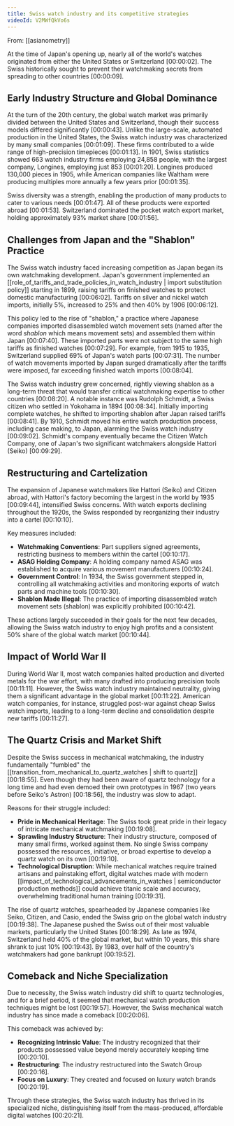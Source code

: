 ```yaml
---
title: Swiss watch industry and its competitive strategies
videoId: V2MWfQkVo6s
---
```


From: [[asianometry]] <br/> 

At the time of Japan's opening up, nearly all of the world's watches originated from either the United States or Switzerland <a class="yt-timestamp" data-t="00:00:02">[00:00:02]</a>. The Swiss historically sought to prevent their watchmaking secrets from spreading to other countries <a class="yt-timestamp" data-t="00:00:09">[00:00:09]</a>.

## Early Industry Structure and Global Dominance

At the turn of the 20th century, the global watch market was primarily divided between the United States and Switzerland, though their success models differed significantly <a class="yt-timestamp" data-t="00:00:43">[00:00:43]</a>. Unlike the large-scale, automated production in the United States, the Swiss watch industry was characterized by many small companies <a class="yt-timestamp" data-t="00:01:09">[00:01:09]</a>. These firms contributed to a wide range of high-precision timepieces <a class="yt-timestamp" data-t="00:01:13">[00:01:13]</a>. In 1901, Swiss statistics showed 663 watch industry firms employing 24,858 people, with the largest company, Longines, employing just 853 <a class="yt-timestamp" data-t="00:01:20">[00:01:20]</a>. Longines produced 130,000 pieces in 1905, while American companies like Waltham were producing multiples more annually a few years prior <a class="yt-timestamp" data-t="00:01:35">[00:01:35]</a>.

Swiss diversity was a strength, enabling the production of many products to cater to various needs <a class="yt-timestamp" data-t="00:01:47">[00:01:47]</a>. All of these products were exported abroad <a class="yt-timestamp" data-t="00:01:53">[00:01:53]</a>. Switzerland dominated the pocket watch export market, holding approximately 93% market share <a class="yt-timestamp" data-t="00:01:56">[00:01:56]</a>.

## Challenges from Japan and the "Shablon" Practice

The Swiss watch industry faced increasing competition as Japan began its own watchmaking development. Japan's government implemented an [[role_of_tariffs_and_trade_policies_in_watch_industry | import substitution policy]] starting in 1899, raising tariffs on finished watches to protect domestic manufacturing <a class="yt-timestamp" data-t="00:06:02">[00:06:02]</a>. Tariffs on silver and nickel watch imports, initially 5%, increased to 25% and then 40% by 1906 <a class="yt-timestamp" data-t="00:06:12">[00:06:12]</a>.

This policy led to the rise of "shablon," a practice where Japanese companies imported disassembled watch movement sets (named after the word *shablon* which means movement sets) and assembled them within Japan <a class="yt-timestamp" data-t="00:07:40">[00:07:40]</a>. These imported parts were not subject to the same high tariffs as finished watches <a class="yt-timestamp" data-t="00:07:29">[00:07:29]</a>. For example, from 1915 to 1935, Switzerland supplied 69% of Japan's watch parts <a class="yt-timestamp" data-t="00:07:31">[00:07:31]</a>. The number of watch movements imported by Japan surged dramatically after the tariffs were imposed, far exceeding finished watch imports <a class="yt-timestamp" data-t="00:08:04">[00:08:04]</a>.

The Swiss watch industry grew concerned, rightly viewing shablon as a long-term threat that would transfer critical watchmaking expertise to other countries <a class="yt-timestamp" data-t="00:08:20">[00:08:20]</a>. A notable instance was Rudolph Schmidt, a Swiss citizen who settled in Yokohama in 1894 <a class="yt-timestamp" data-t="00:08:34">[00:08:34]</a>. Initially importing complete watches, he shifted to importing shablon after Japan raised tariffs <a class="yt-timestamp" data-t="00:08:41">[00:08:41]</a>. By 1910, Schmidt moved his entire watch production process, including case making, to Japan, alarming the Swiss watch industry <a class="yt-timestamp" data-t="00:09:02">[00:09:02]</a>. Schmidt's company eventually became the Citizen Watch Company, one of Japan's two significant watchmakers alongside Hattori (Seiko) <a class="yt-timestamp" data-t="00:09:29">[00:09:29]</a>.

## Restructuring and Cartelization

The expansion of Japanese watchmakers like Hattori (Seiko) and Citizen abroad, with Hattori's factory becoming the largest in the world by 1935 <a class="yt-timestamp" data-t="00:09:44">[00:09:44]</a>, intensified Swiss concerns. With watch exports declining throughout the 1920s, the Swiss responded by reorganizing their industry into a cartel <a class="yt-timestamp" data-t="00:10:10">[00:10:10]</a>.

Key measures included:
*   **Watchmaking Conventions**: Part suppliers signed agreements, restricting business to members within the cartel <a class="yt-timestamp" data-t="00:10:17">[00:10:17]</a>.
*   **ASAG Holding Company**: A holding company named ASAG was established to acquire various movement manufacturers <a class="yt-timestamp" data-t="00:10:24">[00:10:24]</a>.
*   **Government Control**: In 1934, the Swiss government stepped in, controlling all watchmaking activities and monitoring exports of watch parts and machine tools <a class="yt-timestamp" data-t="00:10:30">[00:10:30]</a>.
*   **Shablon Made Illegal**: The practice of importing disassembled watch movement sets (shablon) was explicitly prohibited <a class="yt-timestamp" data-t="00:10:42">[00:10:42]</a>.

These actions largely succeeded in their goals for the next few decades, allowing the Swiss watch industry to enjoy high profits and a consistent 50% share of the global watch market <a class="yt-timestamp" data-t="00:10:44">[00:10:44]</a>.

## Impact of World War II

During World War II, most watch companies halted production and diverted metals for the war effort, with many drafted into producing precision tools <a class="yt-timestamp" data-t="00:11:11">[00:11:11]</a>. However, the Swiss watch industry maintained neutrality, giving them a significant advantage in the global market <a class="yt-timestamp" data-t="00:11:22">[00:11:22]</a>. American watch companies, for instance, struggled post-war against cheap Swiss watch imports, leading to a long-term decline and consolidation despite new tariffs <a class="yt-timestamp" data-t="00:11:27">[00:11:27]</a>.

## The Quartz Crisis and Market Shift

Despite the Swiss success in mechanical watchmaking, the industry fundamentally "fumbled" the [[transition_from_mechanical_to_quartz_watches | shift to quartz]] <a class="yt-timestamp" data-t="00:18:55">[00:18:55]</a>. Even though they had been aware of quartz technology for a long time and had even demoed their own prototypes in 1967 (two years before Seiko's Astron) <a class="yt-timestamp" data-t="00:18:56">[00:18:56]</a>, the industry was slow to adapt.

Reasons for their struggle included:
*   **Pride in Mechanical Heritage**: The Swiss took great pride in their legacy of intricate mechanical watchmaking <a class="yt-timestamp" data-t="00:19:08">[00:19:08]</a>.
*   **Sprawling Industry Structure**: Their industry structure, composed of many small firms, worked against them. No single Swiss company possessed the resources, initiative, or broad expertise to develop a quartz watch on its own <a class="yt-timestamp" data-t="00:19:10">[00:19:10]</a>.
*   **Technological Disruption**: While mechanical watches require trained artisans and painstaking effort, digital watches made with modern [[impact_of_technological_advancements_in_watches | semiconductor production methods]] could achieve titanic scale and accuracy, overwhelming traditional human training <a class="yt-timestamp" data-t="00:19:31">[00:19:31]</a>.

The rise of quartz watches, spearheaded by Japanese companies like Seiko, Citizen, and Casio, ended the Swiss grip on the global watch industry <a class="yt-timestamp" data-t="00:19:38">[00:19:38]</a>. The Japanese pushed the Swiss out of their most valuable markets, particularly the United States <a class="yt-timestamp" data-t="00:18:29">[00:18:29]</a>. As late as 1974, Switzerland held 40% of the global market, but within 10 years, this share shrank to just 10% <a class="yt-timestamp" data-t="00:19:43">[00:19:43]</a>. By 1983, over half of the country's watchmakers had gone bankrupt <a class="yt-timestamp" data-t="00:19:52">[00:19:52]</a>.

## Comeback and Niche Specialization

Due to necessity, the Swiss watch industry did shift to quartz technologies, and for a brief period, it seemed that mechanical watch production techniques might be lost <a class="yt-timestamp" data-t="00:19:57">[00:19:57]</a>. However, the Swiss mechanical watch industry has since made a comeback <a class="yt-timestamp" data-t="00:20:06">[00:20:06]</a>.

This comeback was achieved by:
*   **Recognizing Intrinsic Value**: The industry recognized that their products possessed value beyond merely accurately keeping time <a class="yt-timestamp" data-t="00:20:10">[00:20:10]</a>.
*   **Restructuring**: The industry restructured into the Swatch Group <a class="yt-timestamp" data-t="00:20:16">[00:20:16]</a>.
*   **Focus on Luxury**: They created and focused on luxury watch brands <a class="yt-timestamp" data-t="00:20:19">[00:20:19]</a>.

Through these strategies, the Swiss watch industry has thrived in its specialized niche, distinguishing itself from the mass-produced, affordable digital watches <a class="yt-timestamp" data-t="00:20:21">[00:20:21]</a>.